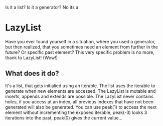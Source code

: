 Is it a list? Is it a generator? No its a
# LazyList

Have you ever found yourself in a situation, where you used a generator, but then realized, that you sometimes need an element from further in the future? Or specific past element? This very specific problem is no more, thank to LazyList! (Wow!)

## What does it do?
It's a list, that gets initialied using an iterable. The list uses the iterable to generate when new elements are accessed.
The LazyList is mutable and inserts, appends and extends are possible. The LazyList never contains holes, if you access at an index, all previous indexes that have not been generated will also be generated. You can use peak(1) to access the next element without incrementing the exposed iterable, peak(-3) looks 3 iterations into the past, peak(0) gives the current value...
